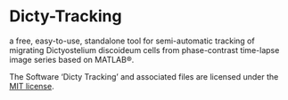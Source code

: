 # Dicty-Tracking
a free, easy-to-use, standalone tool for semi-automatic tracking of migrating Dictyostelium discoideum cells from phase-contrast time-lapse image series based on MATLAB®.

The Software ‘Dicty Tracking’ and associated files are licensed under the [MIT license](LICENSE).
